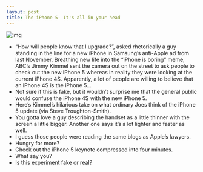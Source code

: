 ```yaml
---
layout: post
title: The iPhone 5- It's all in your head
---
```

![img](http://media.idownloadblog.com/wp-content/uploads/2012/09/Jimmy-Kimmel-Guy-cheecking-out-iPhone-4.jpg)
* “How will people know that I upgrade?”, asked rhetorically a guy standing in the line for a new iPhone in Samsung’s anti-Apple ad from last November. Breathing new life into the “iPhone is boring” meme, ABC’s Jimmy Kimmel sent the camera out on the street to ask people to check out the new iPhone 5 whereas in reality they were looking at the current iPhone 4S. Apparently, a lot of people are willing to believe that an iPhone 4S is the iPhone 5…
* Not sure if this is fake, but it wouldn’t surprise me that the general public would confuse the iPhone 4S with the new iPhone 5.
* Here’s Kimmel’s hilarious take on what ordinary Joes think of the iPhone 5 update (via Steve Troughton-Smith).
* You gotta love a guy describing the handset as a little thinner with the screen a little bigger. Another one says it’s a lot lighter and faster as well.
* I guess those people were reading the same blogs as Apple’s lawyers.
* Hungry for more?
* Check out the iPhone 5 keynote compressed into four minutes.
* What say you?
* Is this experiment fake or real?

